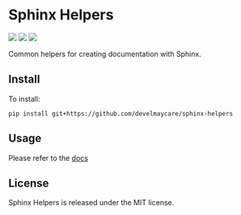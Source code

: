 # Sphinx Helpers

![](https://img.shields.io/badge/status-on--hold-orange.svg)
![](https://img.shields.io/badge/stage-development-blue.svg)
![](https://img.shields.io/badge/coverage-90%25-yellowgreen.svg)

Common helpers for creating documentation with Sphinx.

## Install

To install:

    pip install git+https://github.com/develmaycare/sphinx-helpers

## Usage

Please refer to the [docs](https://develmaycare/products/other/sphinx-helpers/)

## License

Sphinx Helpers is released under the MIT license.
